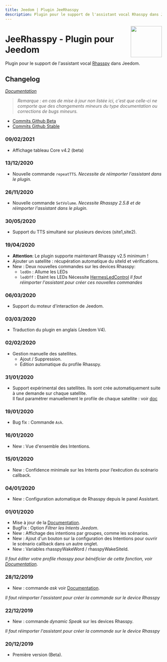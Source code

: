 ```yaml
---
title: Jeedom | Plugin JeeRhasspy
description: Plugin pour le support de l'assistant vocal Rhasspy dans Jeedom
---
```


<img align="right" src="../images/jeerhasspy_icon.png" width="100">

# JeeRhasspy - Plugin pour Jeedom

Plugin pour le support de l'assistant vocal [Rhasspy](https://rhasspy.readthedocs.io/en/latest/) dans Jeedom.

## Changelog

*[Documentation](index.md)*

>*Remarque : en cas de mise à jour non listée ici, c'est que celle-ci ne comporte que des changements mineurs du type documentation ou corrections de bugs mineurs.*

- [Commits Github Beta](https://github.com/KiboOst/jeedom-jeerhasspy/commits/beta)
- [Commits Github Stable](https://github.com/KiboOst/jeedom-jeerhasspy/commits/master)

### 09/02/2021
- Affichage tableau Core v4.2 (beta)

### 13/12/2020
- Nouvelle commande `repeatTTS`. *Necessite de réimporter l'assistant dans le plugin.*

### 26/11/2020
- Nouvelle commande `SetVolume`. *Necessite Rhasspy 2.5.8 et de réimporter l'assistant dans le plugin.*

### 30/05/2020
- Support du TTS simultané sur plusieurs devices (site1,site2).

### 19/04/2020
- **Attention**: Le plugin supporte maintenant Rhasspy v2.5 minimum !
- Ajouter un satellite : récupération automatique du siteId et vérifications.
- New : Deux nouvelles commandes sur les devices Rhasspy:
	- `ledOn` : Allume les LEDs
	- `ledOff` : Etaint les LEDs
	Nécessite [HermesLedControl](https://github.com/project-alice-assistant/HermesLedControl/wiki)
	*Il faut réimporter l'assistant pour créer ces nouvelles commandes*

### 06/03/2020
- Support du moteur d'interaction de Jeedom.

### 03/03/2020
- Traduction du plugin en anglais (Jeedom V4).

### 02/02/2020
- Gestion manuelle des satellites.
    - Ajout / Suppression.
    - Édition automatique du profile Rhasspy.

### 31/01/2020
- Support expérimental des satellites.
Ils sont crée automatiquement suite à une demande sur chaque satellite.<br />
Il faut paramétrer manuellement le profile de chaque satellite : voir [doc](https://kiboost.github.io/jeedom_docs/plugins/jeerhasspy/fr_FR/#configuration-rhasspy)

### 19/01/2020
- Bug fix : Commande `Ask`.

### 16/01/2020
- New : Vue d'ensemble des Intentions.

### 15/01/2020
- New : Confidence minimale sur les Intents pour l’exécution du scénario callback.

### 04/01/2020
- New : Configuration automatique de Rhasspy depuis le panel Assistant.

### 01/01/2020
- Mise à jour de la [Documentation](index.md).
- BugFix : Option *Filtrer les Intents Jeedom*.
- New : Affichage des intentions par groupes, comme les scénarios.
- New : Ajout d'un bouton sur la configuration des Intentions pour ouvrir le scénario callback dans un autre onglet.
- New : Variables rhasspyWakeWord / rhasspyWakeSiteId.

*Il faut éditer votre profile rhasspy pour bénéficier de cette fonction, voir [Documentation](index.md).*

### 28/12/2019
- New : commande *ask* voir [Documentation](index.md).

*Il faut réimporter l'assistant pour créer la commande sur le device Rhasspy*

### 22/12/2019
- New : commande *dynamic Speak* sur les devices Rhasspy.

*Il faut réimporter l'assistant pour créer la commande sur le device Rhasspy*

### 20/12/2019
- Première version (Beta).
